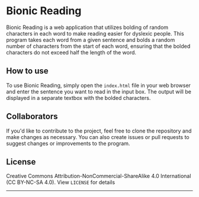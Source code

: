 <body>
  <h1>Bionic Reading</h1>

  <p>Bionic Reading is a web application that utilizes bolding of random characters in each word to make reading easier for dyslexic people. This program takes each word from a given sentence and bolds a random number of characters from the start of each word, ensuring that the bolded characters do not exceed half the length of the word.</p>

  <h2>How to use</h2>

  <p>To use Bionic Reading, simply open the <code>index.html</code> file in your web browser and enter the sentence you want to read in the input box. The output will be displayed in a separate textbox with the bolded characters.</p>

  <h2>Collaborators</h2>

  <p>If you'd like to contribute to the project, feel free to clone the repository and make changes as necessary. You can also create issues or pull requests to suggest changes or improvements to the program.</p>

  <h2>License</h2>

  <p>Creative Commons Attribution-NonCommercial-ShareAlike 4.0 International (CC BY-NC-SA 4.0). View <code>LICENSE</code> for details</p>

  <hr>

</body>
</html>
